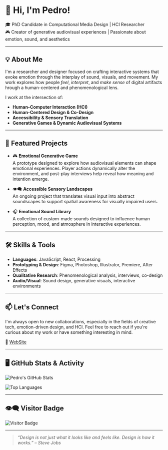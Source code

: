 # 👋 Hi, I'm Pedro!

🎓 PhD Candidate in Computational Media Design | HCI Researcher  
🎮 Creator of generative audiovisual experiences | Passionate about emotion, sound, and aesthetics

---

## 💡 About Me

I'm a researcher and designer focused on crafting interactive systems that evoke emotion through the interplay of sound, visuals, and movement. My work explores how people *feel*, *interpret*, and *make sense* of digital artifacts hrough a human-centered and phenomenological lens.

I work at the intersection of:

- **Human-Computer Interaction (HCI)**  
- **Human-Centered Design & Co-Design**  
- **Accessibility & Sensory Translation**  
- **Generative Games & Dynamic Audiovisual Systems**  

---

## 🧠 Featured Projects

- 🎮 **Emotional Generative Game**  
  A prototype designed to explore how audiovisual elements can shape emotional experiences. Player actions dynamically alter the environment, and post-play interviews help reveal how meaning and intention emerge.

- 👁️‍🗨️ **Accessible Sensory Landscapes**  
  An ongoing project that translates visual input into abstract soundscapes to support spatial awareness for visually impaired users.

- 🎧 **Emotional Sound Library**  
  A collection of custom-made sounds designed to influence human perception, mood, and atmosphere in interactive experiences.

---

## 🛠️ Skills & Tools

- **Languages**: JavaScript, React, Processing
- **Prototyping & Design**: Figma, Photoshop, Illustrator, Premiere, After Effects
- **Qualitative Research**: Phenomenological analysis, interviews, co-design  
- **Audio/Visual**: Sound design, generative visuals, interactive environments  

---

## 📫 Let's Connect

I'm always open to new collaborations, especially in the fields of creative tech, emotion-driven design, and HCI. Feel free to reach out if you're curious about my work or have something interesting in mind.

🔗 [WebSite](https://www.garruco.pt) 

---

## 🖥️ GitHub Stats & Activity

![Pedro's GitHub Stats](https://github-readme-stats-taupe-theta-35.vercel.app/api?username=garruco&show_icons=true&theme=radical&hide_title=true)

![Top Languages](https://github-readme-stats-taupe-theta-35.vercel.app/api/top-langs/?username=garruco&layout=compact&theme=radical)

---

## 👁️‍🗨️ Visitor Badge

![Visitor Badge](https://komarev.com/ghpvc/?username=garuco&label=visits&color=blue&style=flat)

---

> _“Design is not just what it looks like and feels like. Design is how it works.” – Steve Jobs_
